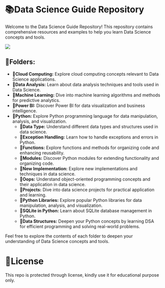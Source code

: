 <!DOCTYPE html>
<html lang="en">
<head>
    
</head>
<body>

<h1>📚Data Science Guide Repository</h1>
<p>Welcome to the Data Science Guide Repository! This repository contains comprehensive resources and examples to help you learn Data Science concepts and tools.</p>
<img src = "https://fusionanalyticsworld.com/wp-content/uploads/2016/08/data_science.jpg">
<h2>📒Folders:</h2>
<ul>
    <li><strong>📌Cloud Computing:</strong> Explore cloud computing concepts relevant to Data Science applications.</li>
    <li><strong>📌Data Analysis:</strong> Learn about data analysis techniques and tools used in Data Science.</li>
    <li><strong>📌Machine Learning:</strong> Dive into machine learning algorithms and methods for predictive analytics.</li>
    <li><strong>📌Power BI:</strong> Discover Power BI for data visualization and business intelligence.</li>
    <li>
        <strong>📌Python:</strong> Explore Python programming language for data manipulation, analysis, and visualization.
        <ul>
            <li><strong>📍Data Type:</strong> Understand different data types and structures used in data science.</li>
            <li><strong>📍Exception Handling:</strong> Learn how to handle exceptions and errors in Python.</li>
            <li><strong>📍Functions:</strong> Explore functions and methods for organizing code and enhancing reusability.</li>
            <li><strong>📍Modules:</strong> Discover Python modules for extending functionality and organizing code.</li>
            <li><strong>📍New Implementation:</strong> Explore new implementations and techniques in data science.</li>
            <li><strong>📍Oops:</strong> Understand object-oriented programming concepts and their application in data science.</li>
            <li><strong>📍Projects:</strong> Dive into data science projects for practical application and learning.</li>
            <li><strong>📍Python Libraries:</strong> Explore popular Python libraries for data manipulation, analysis, and visualization.</li>
            <li><strong>📍SQLite in Python:</strong> Learn about SQLite database management in Python.</li>
            <li><strong>📍Data Structures:</strong> Deepen your Python concepts by learning DSA for efficient programming and solving real-world problems.</li>
        </ul>
    </li>
</ul>

<p>Feel free to explore the contents of each folder to deepen your understanding of Data Science concepts and tools.</p>

</body>
</html>

# 📜License
This repo is protected through license, kindly use it for educational purpose only.
